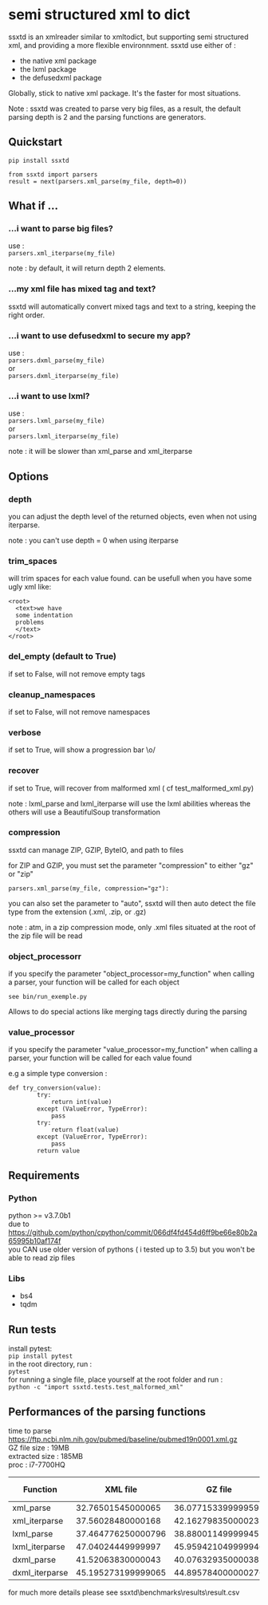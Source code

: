 # semi structured xml to dict

ssxtd is an xmlreader similar to xmltodict, but supporting semi structured xml, and providing a more flexible environnment.
ssxtd use either of :
  * the native xml package
  * the lxml package
  * the defusedxml package 
  
Globally, stick to native xml package. It's the faster for most situations.

Note : ssxtd was created to parse very big files, as a result, the default parsing depth is 2 and the parsing functions are generators. 

## Quickstart

  ```
  pip install ssxtd
  ```
  ```
  from ssxtd import parsers
  result = next(parsers.xml_parse(my_file, depth=0))
  ```



## What if ...



### ...i want to parse big files?

use :  
`parsers.xml_iterparse(my_file)`  

note : by default, it will return depth 2 elements.  
  


### ...my xml file has mixed tag and text?

ssxtd will automatically convert mixed tags and text to a string, keeping the right order.
  


### ...i want to use defusedxml to secure my app?

use :  
`parsers.dxml_parse(my_file)`  
or  
`parsers.dxml_iterparse(my_file)`  
  


### ...i want to use lxml?

use :  
`parsers.lxml_parse(my_file)`  
or  
`parsers.lxml_iterparse(my_file)`  

note : it will be slower than xml_parse and xml_iterparse
  



## Options

### depth

you can adjust the depth level of the returned objects, even when not using iterparse.

note : you can't use depth = 0 when using iterparse

### trim_spaces

will trim spaces for each value found. can be usefull when you have some ugly xml like:
```
<root>
  <text>we have
  some indentation
  problems
  </text>
</root>
```

### del_empty (default to True)

if set to False, will not remove empty tags

### cleanup_namespaces

if set to False, will not remove namespaces

### verbose

if set to True, will show a progression bar \o/

### recover

if set to True, will recover from malformed xml ( cf test_malformed_xml.py)

note : lxml_parse and lxml_iterparse will use the lxml abilities whereas the others will use a BeautifulSoup transformation

### compression

ssxtd can manage ZIP, GZIP, ByteIO, and path to files

for ZIP and GZIP, you must set the parameter "compression" to either "gz" or "zip"
```
parsers.xml_parse(my_file, compression="gz"):
```
you can also set the parameter to "auto", ssxtd will then auto detect the file type from the extension (.xml, .zip, or .gz)

note : atm, in a zip compression mode, only .xml files situated at the root of the zip file will be read

### object_processorr

if you specify the parameter "object_processor=my_function" when calling a parser, your function will be called for each object 

```
see bin/run_exemple.py
```
        

Allows to do special actions like merging tags directly during the parsing

### value_processor

if you specify the parameter "value_processor=my_function" when calling a parser, your function will be called for each value found 

e.g a simple type conversion :
```
def try_conversion(value):
        try:
            return int(value)
        except (ValueError, TypeError):
            pass
        try:
            return float(value)
        except (ValueError, TypeError):
            pass
        return value
```        



## Requirements

### Python

python >= v3.7.0b1  
due to https://github.com/python/cpython/commit/066df4fd454d6ff9be66e80b2a65995b10af174f  
you CAN use older version of pythons ( i tested up to 3.5) but you won't be able to read zip files  

### Libs

- bs4
- tqdm

## Run tests

install pytest:  
`pip install pytest`  
in the root directory, run :  
`pytest`  
for running a single file, place yourself at the root folder and run :  
`python -c "import ssxtd.tests.test_malformed_xml"`  

## Performances of the parsing functions

time to parse https://ftp.ncbi.nlm.nih.gov/pubmed/baseline/pubmed19n0001.xml.gz  
GZ file size : 19MB  
extracted size : 185MB  
proc : i7-7700HQ  

| Function  | XML file | GZ file | ZIP file (no compression)|
| ------------- | ------------- | ------------- | ------------- |
|xml_parse|32.76501545000065|36.07715339999959|33.419777400000385|
|xml_iterparse|37.56028480000168|42.16279835000023|39.137448499999664|
|lxml_parse|37.464776250000796|38.880011499999455|37.046347550000064|
|lxml_iterparse|47.04024449999997|45.959421049999946|45.05521540000154|
|dxml_parse|41.52063830000043|40.07632935000038|38.88691465000011|
|dxml_iterparse|45.195273199999065|44.895784000000276|44.13825424999959|

for much more details please see ssxtd\benchmarks\results\result.csv
